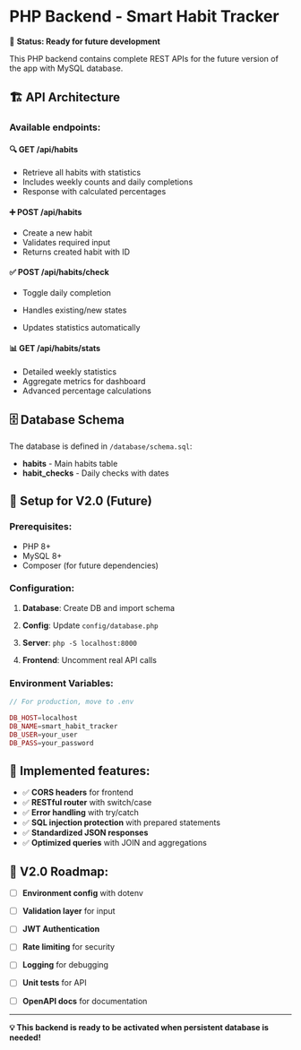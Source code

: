 # PHP Backend - Smart Habit Tracker

🚧 **Status: Ready for future development**

This PHP backend contains complete REST APIs for the future version of the app with MySQL database.



## 🏗️ **API Architecture**

### **Available endpoints:**



#### **🔍 GET /api/habits**

- Retrieve all habits with statistics
- Includes weekly counts and daily completions
- Response with calculated percentages

#### **➕ POST /api/habits** 

- Create a new habit
- Validates required input
- Returns created habit with ID

#### **✅ POST /api/habits/check**

- Toggle daily completion
- Handles existing/new states

- Updates statistics automatically

#### **📊 GET /api/habits/stats**

- Detailed weekly statistics
- Aggregate metrics for dashboard
- Advanced percentage calculations



## 🗄️ **Database Schema**

The database is defined in `/database/schema.sql`:

- **habits** - Main habits table
- **habit_checks** - Daily checks with dates

## 🚀 **Setup for V2.0 (Future)**



### **Prerequisites:**

- PHP 8+
- MySQL 8+
- Composer (for future dependencies)

### **Configuration:**

1. **Database**: Create DB and import schema

2. **Config**: Update `config/database.php`
3. **Server**: `php -S localhost:8000`
4. **Frontend**: Uncomment real API calls

### **Environment Variables:**

```php
// For production, move to .env

DB_HOST=localhost
DB_NAME=smart_habit_tracker
DB_USER=your_user
DB_PASS=your_password
```



## 🔧 **Implemented features:**



- ✅ **CORS headers** for frontend
- ✅ **RESTful router** with switch/case
- ✅ **Error handling** with try/catch
- ✅ **SQL injection protection** with prepared statements
- ✅ **Standardized JSON responses**
- ✅ **Optimized queries** with JOIN and aggregations



## 🎯 **V2.0 Roadmap:**

- [ ] **Environment config** with dotenv
- [ ] **Validation layer** for input
- [ ] **JWT Authentication**
- [ ] **Rate limiting** for security
- [ ] **Logging** for debugging
- [ ] **Unit tests** for API
- [ ] **OpenAPI docs** for documentation



---

**💡 This backend is ready to be activated when persistent database is needed!**
